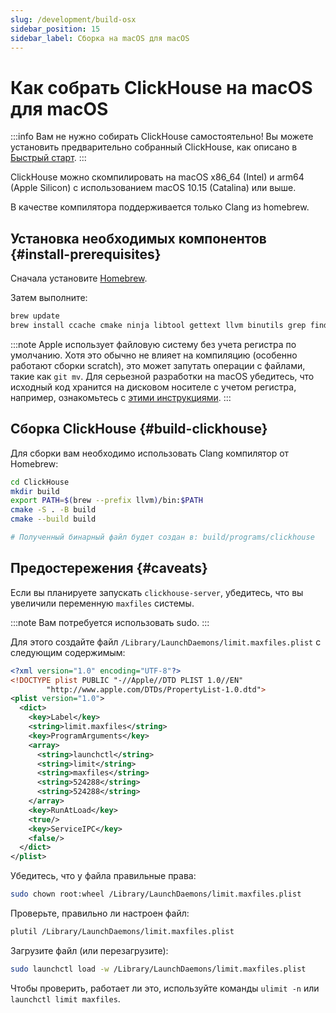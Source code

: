 ```yaml
---
slug: /development/build-osx
sidebar_position: 15
sidebar_label: Сборка на macOS для macOS
---
```



# Как собрать ClickHouse на macOS для macOS

:::info Вам не нужно собирать ClickHouse самостоятельно!
Вы можете установить предварительно собранный ClickHouse, как описано в [Быстрый старт](https://clickhouse.com/#quick-start).
:::

ClickHouse можно скомпилировать на macOS x86_64 (Intel) и arm64 (Apple Silicon) с использованием macOS 10.15 (Catalina) или выше.

В качестве компилятора поддерживается только Clang из homebrew.

## Установка необходимых компонентов {#install-prerequisites}

Сначала установите [Homebrew](https://brew.sh/).

Затем выполните:

``` bash
brew update
brew install ccache cmake ninja libtool gettext llvm binutils grep findutils nasm
```

:::note
Apple использует файловую систему без учета регистра по умолчанию. Хотя это обычно не влияет на компиляцию (особенно работают сборки scratch), это может запутать операции с файлами, такие как `git mv`.
Для серьезной разработки на macOS убедитесь, что исходный код хранится на дисковом носителе с учетом регистра, например, ознакомьтесь с [этими инструкциями](https://brianboyko.medium.com/a-case-sensitive-src-folder-for-mac-programmers-176cc82a3830).
:::

## Сборка ClickHouse {#build-clickhouse}

Для сборки вам необходимо использовать Clang компилятор от Homebrew:

``` bash
cd ClickHouse
mkdir build
export PATH=$(brew --prefix llvm)/bin:$PATH
cmake -S . -B build
cmake --build build

# Полученный бинарный файл будет создан в: build/programs/clickhouse
```

## Предостережения {#caveats}

Если вы планируете запускать `clickhouse-server`, убедитесь, что вы увеличили переменную `maxfiles` системы.

:::note
Вам потребуется использовать sudo.
:::

Для этого создайте файл `/Library/LaunchDaemons/limit.maxfiles.plist` с следующим содержимым:

``` xml
<?xml version="1.0" encoding="UTF-8"?>
<!DOCTYPE plist PUBLIC "-//Apple//DTD PLIST 1.0//EN"
        "http://www.apple.com/DTDs/PropertyList-1.0.dtd">
<plist version="1.0">
  <dict>
    <key>Label</key>
    <string>limit.maxfiles</string>
    <key>ProgramArguments</key>
    <array>
      <string>launchctl</string>
      <string>limit</string>
      <string>maxfiles</string>
      <string>524288</string>
      <string>524288</string>
    </array>
    <key>RunAtLoad</key>
    <true/>
    <key>ServiceIPC</key>
    <false/>
  </dict>
</plist>
```

Убедитесь, что у файла правильные права:

``` bash
sudo chown root:wheel /Library/LaunchDaemons/limit.maxfiles.plist
```

Проверьте, правильно ли настроен файл:

``` bash
plutil /Library/LaunchDaemons/limit.maxfiles.plist
```

Загрузите файл (или перезагрузите):

``` bash
sudo launchctl load -w /Library/LaunchDaemons/limit.maxfiles.plist
```

Чтобы проверить, работает ли это, используйте команды `ulimit -n` или `launchctl limit maxfiles`.
